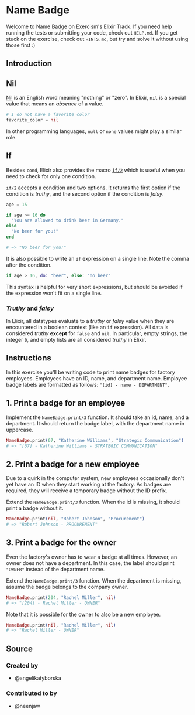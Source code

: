 # Name Badge

Welcome to Name Badge on Exercism's Elixir Track.
If you need help running the tests or submitting your code, check out `HELP.md`.
If you get stuck on the exercise, check out `HINTS.md`, but try and solve it
without using those first :)

## Introduction

## Nil

[Nil][nil-dictionary] is an English word meaning "nothing" or "zero". In Elixir,
`nil` is a special value that means an _absence_ of a value.

```elixir
# I do not have a favorite color
favorite_color = nil
```

In other programming languages, `null` or `none` values might play a similar role.

## If

Besides `cond`, Elixir also provides the macro [`if/2`][getting-started-if-unless]
which is useful when you need to check for only one condition.

[`if/2`][kernel-if] accepts a condition and two options. It returns the first
option if the condition is _truthy_, and the second option if the condition is _falsy_.

```elixir
age = 15

if age >= 16 do
  "You are allowed to drink beer in Germany."
else
  "No beer for you!"
end

# => "No beer for you!"
```

It is also possible to write an `if` expression on a single line. Note the comma
after the condition.

```elixir
if age > 16, do: "beer", else: "no beer"
```

This syntax is helpful for very short expressions, but should be avoided if the
expression won't fit on a single line.

### _Truthy_ and _falsy_

In Elixir, all datatypes evaluate to a _truthy_ or _falsy_ value when they are
encountered in a boolean context (like an `if` expression). All data is considered
_truthy_ **except** for `false` and `nil`. In particular, empty strings, the
integer `0`, and empty lists are all considered _truthy_ in Elixir.

[nil-dictionary]: https://www.merriam-webster.com/dictionary/nil
[getting-started-if-unless]: https://elixir-lang.org/getting-started/case-cond-and-if.html#if-and-unless
[kernel-if]: https://hexdocs.pm/elixir/Kernel.html#if/2

## Instructions

In this exercise you'll be writing code to print name badges for factory employees.
Employees have an ID, name, and department name. Employee badge labels are
formatted as follows: `"[id] - name - DEPARTMENT"`.

## 1. Print a badge for an employee

Implement the `NameBadge.print/3` function. It should take an id, name, and a
department. It should return the badge label, with the department name in uppercase.

```elixir
NameBadge.print(67, "Katherine Williams", "Strategic Communication")
# => "[67] - Katherine Williams - STRATEGIC COMMUNICATION"
```

## 2. Print a badge for a new employee

Due to a quirk in the computer system, new employees occasionally don't yet have
an ID when they start working at the factory. As badges are required, they will
receive a temporary badge without the ID prefix.

Extend the `NameBadge.print/3` function. When the id is missing, it should print
a badge without it.

```elixir
NameBadge.print(nil, "Robert Johnson", "Procurement")
# => "Robert Johnson - PROCUREMENT"
```

## 3. Print a badge for the owner

Even the factory's owner has to wear a badge at all times. However, an owner does
not have a department. In this case, the label should print `"OWNER"` instead of
the department name.

Extend the `NameBadge.print/3` function. When the department is missing, assume
the badge belongs to the company owner.

```elixir
NameBadge.print(204, "Rachel Miller", nil)
# => "[204] - Rachel Miller - OWNER"
```

Note that it is possible for the owner to also be a new employee.

```elixir
NameBadge.print(nil, "Rachel Miller", nil)
# => "Rachel Miller - OWNER"
```

## Source

### Created by

- @angelikatyborska

### Contributed to by

- @neenjaw
